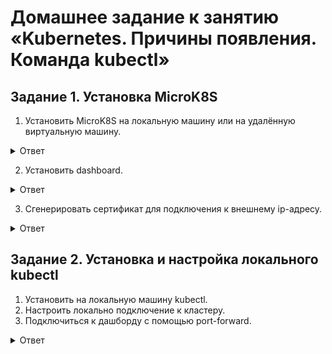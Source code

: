 # Домашнее задание к занятию «Kubernetes. Причины появления. Команда kubectl»   

## Задание 1. Установка MicroK8S    

1. Установить MicroK8S на локальную машину или на удалённую виртуальную машину.

<details>
<summary>Ответ</summary>
<br>   
Установку произвел на виртуальную машину, по инструкции из ДЗ.   
  
````   
netology@microk8s:~microk8s status
microk8s is running
high-availability: no
  datastore master nodes: 127.0.0.1:19001
  datastore standby nodes: none
addons:
  enabled:
    dashboard            # (core) The Kubernetes dashboard
    dns                  # (core) CoreDNS
    ha-cluster           # (core) Configure high availability on the current node
    helm                 # (core) Helm - the package manager for Kubernetes
    helm3                # (core) Helm 3 - the package manager for Kubernetes
    metrics-server       # (core) K8s Metrics Server for API access to service metrics
  disabled:
    cert-manager         # (core) Cloud native certificate management
    community            # (core) The community addons repository
    gpu                  # (core) Automatic enablement of Nvidia CUDA
    host-access          # (core) Allow Pods connecting to Host services smoothly
    hostpath-storage     # (core) Storage class; allocates storage from host directory
    ingress              # (core) Ingress controller for external access
    kube-ovn             # (core) An advanced network fabric for Kubernetes
    mayastor             # (core) OpenEBS MayaStor
    metallb              # (core) Loadbalancer for your Kubernetes cluster
    minio                # (core) MinIO object storage
    observability        # (core) A lightweight observability stack for logs, traces and metrics
    prometheus           # (core) Prometheus operator for monitoring and logging
    rbac                 # (core) Role-Based Access Control for authorisation
    registry             # (core) Private image registry exposed on localhost:32000
    storage              # (core) Alias to hostpath-storage add-on, deprecated

````   

</details>   

2. Установить dashboard.

<details>
<summary>Ответ</summary>
<br>

Установку выполняем с помощью команды sudo microk8s enable dashboard   

</details>  

3. Сгенерировать сертификат для подключения к внешнему ip-адресу.   

<details>
<summary>Ответ</summary>
<br>

````
netology@microk8s:sudo vim /var/snap/microk8s/current/certs/csr.conf.template
...
Добавил строку:
IP.3 = 158.160.123.124
...
Обновил сертификат:
sudo microk8s refresh-certs --cert front-proxy-client.crt
Taking a backup of the current certificates under /var/snap/microk8s/6070/certs-backup/
Creating new certificates
Signature ok
subject=CN = front-proxy-client
Getting CA Private Key
Restarting service kubelite.

````   

</details>    

## Задание 2. Установка и настройка локального kubectl    

1. Установить на локальную машину kubectl.   
2. Настроить локально подключение к кластеру.   
3. Подключиться к дашборду с помощью port-forward.     

<details>
<summary>Ответ</summary>
<br>


</details>    
